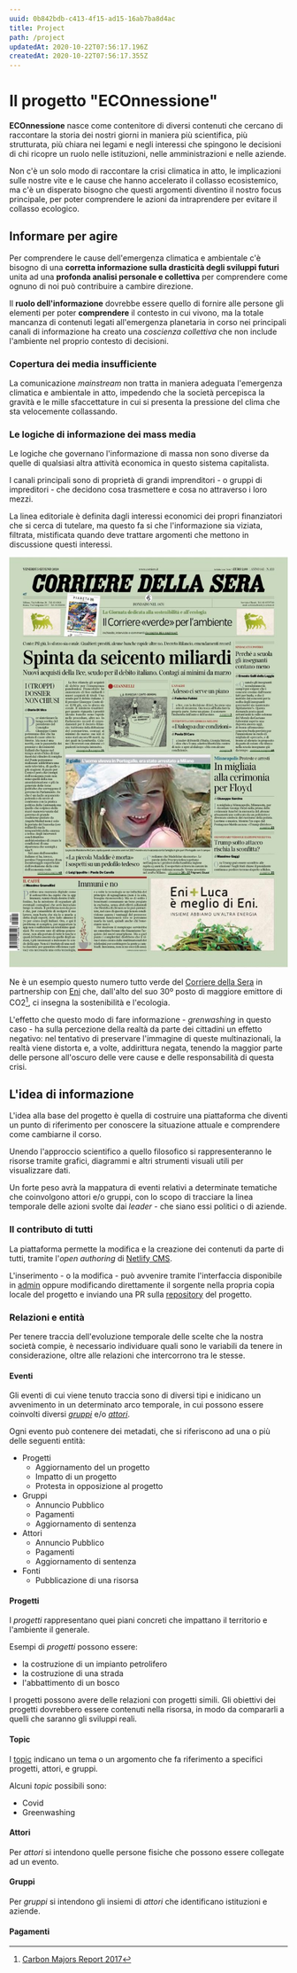 ```yaml
---
uuid: 0b842bdb-c413-4f15-ad15-16ab7ba8d4ac
title: Project
path: /project
updatedAt: 2020-10-22T07:56:17.196Z
createdAt: 2020-10-22T07:56:17.355Z
---
```


<FullSizeSection id="the-project">

# Il progetto "ECOnnessione"

**ECOnnessione** nasce come contenitore di diversi contenuti che cercano di raccontare la storia dei nostri giorni in maniera più scientifica, più strutturata, più chiara nei legami e negli interessi che spingono le decisioni di chi ricopre un ruolo nelle istituzioni, nelle amministrazioni e nelle aziende.

Non c'è un solo modo di raccontare la crisi climatica in atto, le implicazioni sulle nostre vite e le cause che hanno accelerato il collasso ecosistemico, ma c'è un disperato bisogno che questi argomenti diventino il nostro focus principale, per poter comprendere le azioni da intraprendere per evitare il collasso ecologico.

</FullSizeSection>

<FullSizeSection id="intro">

## Informare per agire

Per comprendere le cause dell'emergenza climatica e ambientale c'è bisogno di una **corretta informazione sulla drasticità degli sviluppi futuri** unita ad una **profonda analisi personale e collettiva** per comprendere come ognuno di noi può contribuire a cambire direzione.

Il **ruolo dell'informazione** dovrebbe essere quello di fornire alle persone gli elementi per poter **comprendere** il contesto in cui vivono, ma la totale mancanza di contenuti legati all'emergenza planetaria in corso nei principali canali di informazione ha creato una *coscienza collettiva* che non include l'ambiente nel proprio contesto di decisioni.

</FullSizeSection>

<FullSizeSection id="the-problem">

### Copertura dei media insufficiente

La comunicazione *mainstream* non tratta in maniera adeguata l'emergenza climatica e ambientale in atto, impedendo che la società percepisca la gravità e le mille sfaccettature in cui si presenta la pressione del clima che sta velocemente collassando.

### Le logiche di informazione dei mass media

Le logiche che governano l'informazione di massa non sono diverse da quelle di qualsiasi altra attività economica in questo sistema capitalista.

I canali principali sono di proprietà di grandi imprenditori - o gruppi di impreditori - che decidono cosa trasmettere e cosa no attraverso i loro mezzi.

La linea editoriale è definita dagli interessi economici dei propri finanziatori che si cerca di tutelare, ma questo fa si che l'informazione sia viziata, filtrata, mistificata quando deve trattare argomenti che mettono in discussione questi interessi.

![Il Corriere "verde" di venerdì 5 giugno](../../static/media/events/uncategorized/83ce81e0-d73c-11ea-b4bc-0fc1127c8adc/bispensiero..jpg)

Ne è un esempio questo numero tutto verde del [Corriere della Sera](/groups/ff477d30-d742-11ea-accf-91b459e4aeb4) in partnership con [Eni](/groups/0b36e8b0-d743-11ea-accf-91b459e4aeb4) che, dall'alto del suo 30º posto di maggiore emittore di CO2[^carbon-major-report], ci insegna la sostenibilità e l'ecologia.

L'effetto che questo modo di fare informazione - *grenwashing* in questo caso - ha sulla percezione della realtà da parte dei cittadini un effetto negativo: nel tentativo di preservare l'immagine di queste multinazionali, la realtà viene distorta e, a volte, addirittura negata, tenendo la maggior parte delle persone all'oscuro delle vere cause e delle responsabilità di questa crisi.


[^carbon-major-report]: [Carbon Majors Report 2017](../../static/media/pdf/Carbon-Majors-Report-2017.pdf)

</FullSizeSection>

<FullSizeSection id="lidea-di-informazione">

## L'idea di informazione

L'idea alla base del progetto è quella di costruire una piattaforma che diventi un punto di riferimento per conoscere la situazione attuale e comprendere come cambiarne il corso.

Unendo l'approccio scientifico a quello filosofico si rappresenteranno le risorse tramite grafici, diagrammi e altri strumenti visuali utili per visualizzare dati.

Un forte peso avrà la mappatura di eventi relativi a determinate tematiche che coinvolgono attori e/o gruppi, con lo scopo di tracciare la linea temporale delle azioni svolte dai *leader* - che siano essi politici o di aziende.

</FullSizeSection>

<FullSizeSection id="il-contributo-di-tutti">

### Il contributo di tutti

La piattaforma permette la modifica e la creazione dei contenuti da parte di tutti, tramite l'*open authoring* di [Netlify CMS](https://www.netlifycms.org/docs/open-authoring/#header).

L'inserimento - o la modifica - può avvenire tramite l'interfaccia disponibile in [admin](/admin/) oppure modificando direttamente il sorgente nella propria copia locale del progetto e inviando una PR sulla [repository](https://github.com/ascariandrea/econnessione) del progetto.

</FullSizeSection>

<FullSizeSection id="timelines">

### Relazioni e entità

Per tenere traccia dell'evoluzione temporale delle scelte che la nostra società compie, è necessario individuare quali sono le variabili da tenere in considerazione, oltre alle relazioni che intercorrono tra le stesse.

#### Eventi

<EventSliderExample />

Gli eventi di cui viene tenuto traccia sono di diversi tipi e inidicano un avvenimento in un determinato arco temporale, in cui possono essere coinvolti diversi [*gruppi*](/groups) e/o [*attori*](/actors).

Ogni evento può contenere dei metadati, che si riferiscono ad una o più delle seguenti entità:

- Progetti
  - Aggiornamento del un progetto
  - Impatto di un progetto
  - Protesta in opposizione al progetto
- Gruppi
  - Annuncio Pubblico
  - Pagamenti
  - Aggiornamento di sentenza
- Attori
  - Annuncio Pubblico
  - Pagamenti
  - Aggiornamento di sentenza
- Fonti
  - Pubblicazione di una risorsa


#### Progetti

<ProjectPageContentExample />

I _progetti_ rappresentano quei piani concreti che impattano il territorio e l'ambiente il generale.

Esempi di _progetti_ possono essere:
- la costruzione di un impianto petrolifero
- la costruzione di una strada
- l'abbattimento di un bosco

I progetti possono avere delle relazioni con progetti simili.
Gli obiettivi dei progetti dovrebbero essere contenuti nella risorsa, in modo da compararli a quelli che saranno gli sviluppi reali.

#### Topic

<TopicPageContentExample />

I [topic](/topics) indicano un tema o un argomento che fa riferimento a specifici progetti, attori, e gruppi.

Alcuni _topic_ possibili sono: 
- Covid
- Greenwashing


#### Attori

<ActorPageContentExample />

Per *attori* si intendono quelle persone fisiche che possono essere collegate ad un evento.

#### Gruppi

<GroupPageContentExample />

Per *gruppi* si intendono gli insiemi di *attori* che identificano istituzioni e aziende.

#### Pagamenti

</FullSizeSection>
